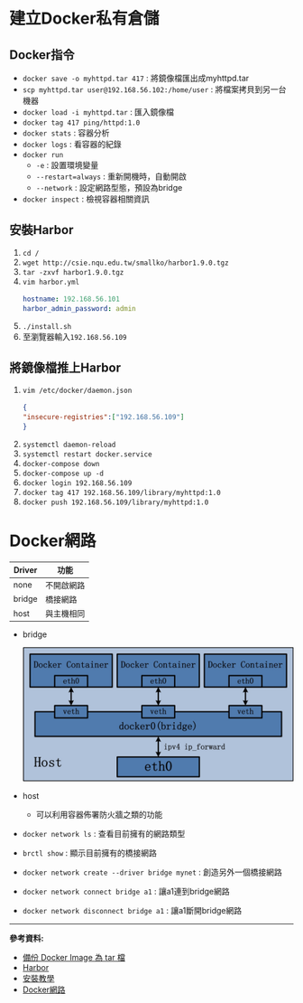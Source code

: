 # 建立Docker私有倉儲
## Docker指令
- `docker save -o myhttpd.tar 417` : 將鏡像檔匯出成myhttpd.tar
- `scp myhttpd.tar user@192.168.56.102:/home/user` : 將檔案拷貝到另一台機器
- `docker load -i myhttpd.tar` : 匯入鏡像檔
- `docker tag 417 ping/httpd:1.0`
- `docker stats` : 容器分析
- `docker logs` : 看容器的紀錄
- `docker run`
    - `-e` : 設置環境變量
    - `--restart=always` : 重新開機時，自動開啟
    - `--network` : 設定網路型態，預設為bridge
- `docker inspect` : 檢視容器相關資訊
## 安裝Harbor
1. `cd /`
3. `wget http://csie.nqu.edu.tw/smallko/harbor1.9.0.tgz`
4. `tar -zxvf harbor1.9.0.tgz`
5. `vim harbor.yml`
    ```yml
    hostname: 192.168.56.101
    harbor_admin_password: admin
    ```
6. `./install.sh`
7. 至瀏覽器輸入`192.168.56.109`
## 將鏡像檔推上Harbor
1. `vim /etc/docker/daemon.json`
    ```json
    { 
    "insecure-registries":["192.168.56.109"] 
    }
    ```
2. `systemctl daemon-reload`
3. `systemctl restart docker.service`
4. `docker-compose down`
5. `docker-compose up -d`
6. `docker login 192.168.56.109`
7. `docker tag 417 192.168.56.109/library/myhttpd:1.0`
8. `docker push 192.168.56.109/library/myhttpd:1.0`
# Docker網路

Driver|功能
-|-
none|不開啟網路
bridge|橋接網路
host|與主機相同

- bridge

    ![](img/20201006/1.jpg)

- host 
    - 可以利用容器佈署防火牆之類的功能

- `docker network ls` : 查看目前擁有的網路類型
- `brctl show` : 顯示目前擁有的橋接網路
- `docker network create --driver bridge mynet` : 創造另外一個橋接網路
- `docker network connect bridge a1` : 讓a1連到bridge網路
- `docker network disconnect bridge a1` : 讓a1斷開bridge網路
---

**參考資料:**

- [備份 Docker Image 為 tar 檔](https://ithelp.ithome.com.tw/articles/10191387)
- [Harbor](https://github.com/goharbor/harbor)
- [安裝教學](https://kknews.cc/zh-tw/code/5n9poj6.html)
- [Docker網路](https://godleon.github.io/blog/Docker/docker-network-bridge/)